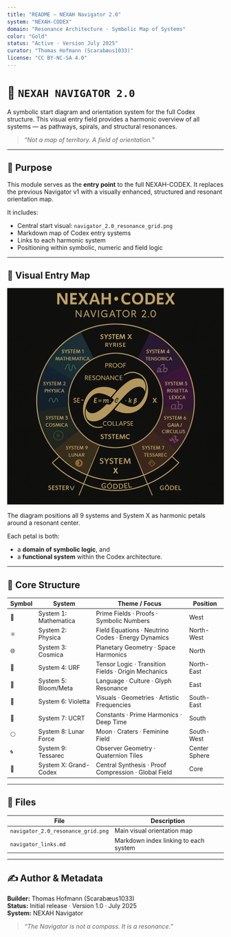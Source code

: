 ```yaml
---
title: "README – NEXAH Navigator 2.0"
system: "NEXAH-CODEX"
domain: "Resonance Architecture · Symbolic Map of Systems"
color: "Gold"
status: "Active · Version July 2025"
curator: "Thomas Hofmann (Scarabæus1033)"
license: "CC BY-NC-SA 4.0"
---
```


# 🧭 `NEXAH NAVIGATOR 2.0`

A symbolic start diagram and orientation system for the full Codex structure. This visual entry field provides a harmonic overview of all systems — as pathways, spirals, and structural resonances.

> *“Not a map of territory. A field of orientation.”*

---

## 📌 Purpose

This module serves as the **entry point** to the full NEXAH-CODEX. It replaces the previous Navigator v1 with a visually enhanced, structured and resonant orientation map.

It includes:

- Central start visual: `navigator_2.0_resonance_grid.png`
- Markdown map of Codex entry systems
- Links to each harmonic system
- Positioning within symbolic, numeric and field logic

---

## 🌌 Visual Entry Map

<p align="center">
  <img src="./navigator_2.0_resonance_grid.png" width="780" alt="Navigator 2.0 Resonance Grid">
</p>

The diagram positions all 9 systems and System X as harmonic petals around a resonant center.

Each petal is both:
- a **domain of symbolic logic**, and
- a **functional system** within the Codex architecture.

---

## 🧩 Core Structure

| Symbol | System               | Theme / Focus                                           | Position  |
|--------|----------------------|----------------------------------------------------------|-----------|
| 🔷     | System 1: Mathematica | Prime Fields · Proofs · Symbolic Numbers                | West      |
| ⚛️     | System 2: Physica     | Field Equations · Neutrino Codes · Energy Dynamics      | North-West|
| 🌐     | System 3: Cosmica     | Planetary Geometry · Space Harmonics                    | North     |
| 🧬     | System 4: URF         | Tensor Logic · Transition Fields · Origin Mechanics     | North-East|
| 🌸     | System 5: Bloom/Meta  | Language · Culture · Glyph Resonance                    | East      |
| 🎨     | System 6: Violetta    | Visuals · Geometries · Artistic Frequencies             | South-East|
| 🔮     | System 7: UCRT        | Constants · Prime Harmonics · Deep Time                 | South     |
| 🌕     | System 8: Lunar Force | Moon · Craters · Feminine Field                         | South-West|
| 🌀     | System 9: Tessarec    | Observer Geometry · Quaternion Tiles                    | Center Sphere |
| 🧩     | System X: Grand-Codex | Central Synthesis · Proof Compression · Global Field    | Core      |

---

## 📂 Files

| File                             | Description                                      |
|----------------------------------|--------------------------------------------------|
| `navigator_2.0_resonance_grid.png` | Main visual orientation map                    |
| `navigator_links.md`             | Markdown index linking to each system           |

---

## ✍️ Author & Metadata

**Builder:** Thomas Hofmann (Scarabæus1033)  
**Status:** Initial release · Version 1.0 · July 2025  
**System:** NEXAH Navigator

> *“The Navigator is not a compass. It is a resonance.”*

